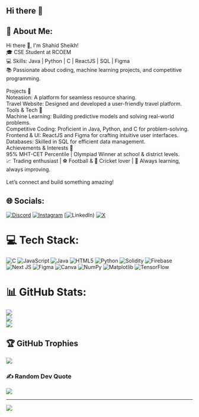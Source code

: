 ## Hi there 👋

## 💫 About Me:
Hi there 👋, I'm Shahid Sheikh!<br>🎓 CSE Student at RCOEM <br>💻 Skills: Java | Python | C | ReactJS | SQL | Figma<br>📚 Passionate about coding, machine learning projects, and competitive programming.<br><br>Projects 🚀<br>Noteasion: A platform for seamless resource sharing.<br>Travel Website: Designed and developed a user-friendly travel platform.<br>Tools & Tech 🔧<br>Machine Learning: Building predictive models and solving real-world problems.<br>Competitive Coding: Proficient in Java, Python, and C for problem-solving.<br>Frontend & UI: ReactJS and Figma for crafting intuitive user interfaces.<br>Databases: Skilled in SQL for efficient data management.<br>Achievements & Interests 🏅<br>95% MHT-CET Percentile | Olympiad Winner at school & district levels.<br>📈 Trading enthusiast | ⚽ Football & 🏏 Cricket lover | 🌟 Always learning, always improving.<br><br>Let’s connect and build something amazing!


## 🌐 Socials:
[![Discord](https://img.shields.io/badge/Discord-%237289DA.svg?logo=discord&logoColor=white)](https://discord.gg/https://discord.gg/jHvHFKB9) [![Instagram](https://img.shields.io/badge/Instagram-%23E4405F.svg?logo=Instagram&logoColor=white)](https://instagram.com/shahhiiidd) [![LinkedIn](https://img.shields.io/badge/LinkedIn-%230077B5.svg?logo=linkedin&logoColor=white)) [![X](https://img.shields.io/badge/X-black.svg?logo=X&logoColor=white)](https://x.com/Shahid_2211) 

# 💻 Tech Stack:
![C](https://img.shields.io/badge/c-%2300599C.svg?style=for-the-badge&logo=c&logoColor=white) ![JavaScript](https://img.shields.io/badge/javascript-%23323330.svg?style=for-the-badge&logo=javascript&logoColor=%23F7DF1E) ![Java](https://img.shields.io/badge/java-%23ED8B00.svg?style=for-the-badge&logo=openjdk&logoColor=white) ![HTML5](https://img.shields.io/badge/html5-%23E34F26.svg?style=for-the-badge&logo=html5&logoColor=white) ![Python](https://img.shields.io/badge/python-3670A0?style=for-the-badge&logo=python&logoColor=ffdd54) ![Solidity](https://img.shields.io/badge/Solidity-%23363636.svg?style=for-the-badge&logo=solidity&logoColor=white) ![Firebase](https://img.shields.io/badge/firebase-%23039BE5.svg?style=for-the-badge&logo=firebase) ![Next JS](https://img.shields.io/badge/Next-black?style=for-the-badge&logo=next.js&logoColor=white) ![Figma](https://img.shields.io/badge/figma-%23F24E1E.svg?style=for-the-badge&logo=figma&logoColor=white) ![Canva](https://img.shields.io/badge/Canva-%2300C4CC.svg?style=for-the-badge&logo=Canva&logoColor=white) ![NumPy](https://img.shields.io/badge/numpy-%23013243.svg?style=for-the-badge&logo=numpy&logoColor=white) ![Matplotlib](https://img.shields.io/badge/Matplotlib-%23ffffff.svg?style=for-the-badge&logo=Matplotlib&logoColor=black) ![TensorFlow](https://img.shields.io/badge/TensorFlow-%23FF6F00.svg?style=for-the-badge&logo=TensorFlow&logoColor=white)
# 📊 GitHub Stats:
![](https://github-readme-stats.vercel.app/api?username=shahid-sheikh22&theme=dark&hide_border=false&include_all_commits=false&count_private=false)<br/>
![](https://github-readme-streak-stats.herokuapp.com/?user=shahid-sheikh22&theme=dark&hide_border=false)<br/>
![](https://github-readme-stats.vercel.app/api/top-langs/?username=shahid-sheikh22&theme=dark&hide_border=false&include_all_commits=false&count_private=false&layout=compact)

## 🏆 GitHub Trophies
![](https://github-profile-trophy.vercel.app/?username=shahid-sheikh22&theme=radical&no-frame=false&no-bg=false&margin-w=4)

### ✍️ Random Dev Quote
![](https://quotes-github-readme.vercel.app/api?type=horizontal&theme=radical)

---
[![](https://visitcount.itsvg.in/api?id=shahid-sheikh22&icon=0&color=0)](https://visitcount.itsvg.in)

<!-- Proudly created with GPRM ( https://gprm.itsvg.in ) -->
